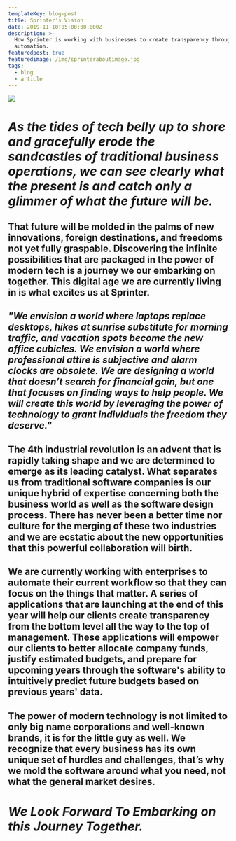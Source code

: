 ```yaml
---
templateKey: blog-post
title: Sprinter's Vision
date: 2019-11-10T05:00:00.000Z
description: >-
  How Sprinter is working with businesses to create transparency through
  automation.
featuredpost: true
featuredimage: /img/sprinteraboutimage.jpg
tags:
  - blog
  - article
---
```

![](/img/human-connection.jpg)

# _As the tides of tech belly up to shore and gracefully erode the sandcastles of traditional business operations, we can see clearly what the present is and catch only a glimmer of what the future will be._ 

## **That future will be molded in the palms of new innovations, foreign destinations, and freedoms not yet fully graspable. Discovering the infinite possibilities that are packaged in the power of modern tech is a journey we our embarking on together. This digital age we are currently living in is what excites us at Sprinter.**

## _"We envision a world where laptops replace desktops, hikes at sunrise substitute for morning traffic, and vacation spots become the new office cubicles. We envision a world where professional attire is subjective and alarm clocks are obsolete. We are designing a world that doesn’t search for financial gain, but one that focuses on finding ways to help people. We will create this world by leveraging the power of technology to grant individuals the freedom they deserve."_



## **The 4th industrial revolution is an advent that is rapidly taking shape and we are determined to emerge as its leading catalyst. What separates us from traditional software companies is our  unique hybrid of expertise concerning both the business world as well as the software design process. There has never been a better time nor culture for the merging of these two industries and we are ecstatic about the new opportunities that this powerful collaboration will birth.** 



## We are currently working with enterprises to automate their current workflow so that they can focus on the things that matter. A series of applications that are launching at the end of this year will help our clients create transparency from the bottom level all the way to the top of management. These applications will empower our clients to better allocate company funds, justify estimated budgets, and prepare for upcoming years through the software's ability to intuitively predict future budgets based on previous years' data.

## **The power of modern technology is not limited to only big name corporations and well-known brands, it is for the little guy as well. We recognize that every business has its own unique set of hurdles and challenges, that’s why we mold the software around what you need, not what the general market desires.** 

# _We Look Forward To Embarking on this Journey Together._

# 

## 

#
